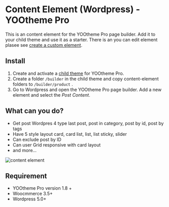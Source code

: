 # Content Element (Wordpress) - YOOtheme Pro
This is an content element for the YOOtheme Pro page builder. Add it to your child theme and use it as a starter. There is an you can edit element plasee see [create a custom element](https://yootheme.com/support/yootheme-pro/wordpress/custom-elements).

## Install

1. Create and activate a [child theme](https://yootheme.com/support/yootheme-pro/wordpress/child-themes) for YOOtheme Pro.
2. Create a folder `/builder` in the child theme and copy content-element folders to `/builder/product` .
3. Go to Wordpress and open the YOOtheme Pro page builder. Add a new element and select the *Post Content*.

## What can you do?
- Get post Wordpres 4 type last post, post in category, post by id, post by tags
- Have 5 style layout card, card list, list, list sticky, slider
- Can exclude post by ID
- Can user Grid responsive with card layout
- and more...

![content element](https://cl.ly/a32d79c49d70/Screen%20Recording%202019-02-08%20at%2005.44%20PM.gif)

## Requirement

- YOOtheme Pro version 1.8 +
- Woocmmerce 3.5+
- Wordpress 5.0+
